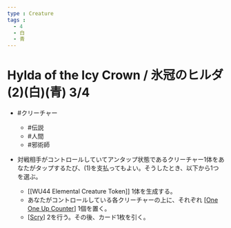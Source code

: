 ```yaml
---
type : Creature
tags : 
  - 4
  - 白
  - 青
---
```

# Hylda of the Icy Crown / 氷冠のヒルダ (2)(白)(青) 3/4

* #クリーチャー
  * #伝説
  * #人間
  * #邪術師 

* 対戦相手がコントロールしていてアンタップ状態であるクリーチャー1体をあなたがタップするたび、(1)を支払ってもよい。そうしたとき、以下から1つを選ぶ。
  * [[WU44 Elemental Creature Token]] 1体を生成する。
  * あなたがコントロールしている各クリーチャーの上に、それぞれ [[One One Up Counter]] 1個を置く。
  * [[Scry]] 2を行う。その後、カード1枚を引く。


[//begin]: # "Autogenerated link references for markdown compatibility"
[One One Up Counter]: <../../Counters/One One Up Counter.md> "+1/+1 Counter / +1/+1カウンター"
[Scry]: ../../KeywordAbilities/Scry.md "Scry(N) / 占術(N)"
[//end]: # "Autogenerated link references"
